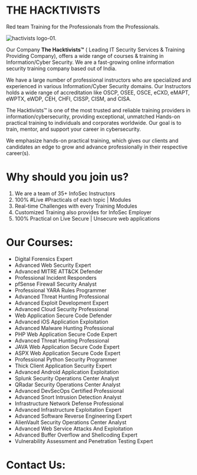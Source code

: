 # THE HACKTIVISTS
Red team Training for the Professionals from the Professionals.

![hactivists logo-01](https://github.com/himanshuTaylor/thehacktivists/assets/25545279/71e631ee-8437-4e6f-803a-625be27eb33f).

Our Company **The Hacktivists™** ( Leading IT Security Services & Training Providing Company), offers a wide range of courses & training in Information/Cyber Security. We are a fast-growing online information security training company based out of India. 

We have a large number of professional instructors who are specialized and experienced in various Information/Cyber Security domains. Our Instructors holds a wide range of accreditation like OSCP, OSEE, OSCE, eCXD, eMAPT, eWPTX, eWDP, CEH, CHFI, CISSP, CISM, and CISA.

The Hacktivists™ is one of the most trusted and reliable training providers in information/cybersecurity, providing exceptional, unmatched Hands-on practical training to individuals and corporates worldwide. Our goal is to train, mentor, and support your career in cybersecurity. 

We emphasize hands-on practical training, which gives our clients and candidates an edge to grow and advance professionally in their respective career(s).


# Why should you join us?
01. We are a team of 35+ InfoSec Instructors
02. 100% #Live #Practicals of each topic | Modules
03. Real-time Challenges with every Training Modules
04. Customized Training also provides for InfoSec Employer
05. 100% Practical on Live Secure | Unsecure web applications




# Our Courses:

* Digital Forensics Expert
* Advanced Web Security Expert
* Advanced MITRE ATT&CK Defender
* Professional Incident Responders
* pfSense Firewall Security Analyst
* Professional YARA Rules Programmer
* Advanced Threat Hunting Professional
* Advanced Exploit Development Expert
* Advanced Cloud Security Professional
* Web Application Secure Code Defender
* Advanced iOS Application Exploitation
* Advanced Malware Hunting Professional
* PHP Web Application Secure Code Expert
* Advanced Threat Hunting Professional
* JAVA Web Application Secure Code Expert
* ASPX Web Application Secure Code Expert
* Professional Python Security Programmer
* Thick Client Application Security Expert
* Advanced Android Application Exploitation
* Splunk Security Operations Center Analyst
* ​QRadar Security Operations Center Analyst
* Advanced DevSecOps Certified Professional
* Advanced Snort Intrusion Detection Analyst
* Infrastructure Network Defense Professional
* Advanced Infrastructure Exploitation Expert
* Advanced Software Reverse Engineering Expert
* AlienVault Security Operations Center Analyst
* Advanced Web Service Attacks And Exploitation
* Advanced Buffer Overflow and Shellcoding Expert
* Vulnerability Assessment and Penetration Testing Expert

# Contact Us:















































